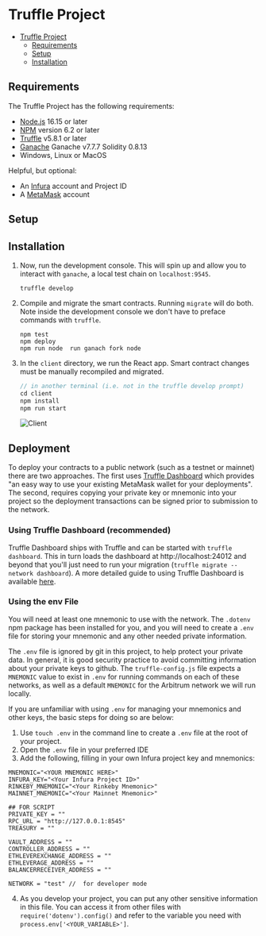 # Truffle Project

- [Truffle Project](#TruffleProject)
  - [Requirements](#requirements)
  - [Setup](#setup)
  - [Installation](#installation)


## Requirements

The Truffle Project has the following requirements:

- [Node.js](https://nodejs.org/) 16.15 or later
- [NPM](https://docs.npmjs.com/cli/) version 6.2 or later
- [Truffle](https://trufflesuite.com/docs/truffle/how-to/install/) v5.8.1 or later
- [Ganache](https://github.com/trufflesuite/ganache#getting-started) Ganache v7.7.7 Solidity 0.8.13
- Windows, Linux or MacOS

Helpful, but optional:
- An [Infura](https://infura.io/) account and Project ID
- A [MetaMask](https://metamask.io/) account


## Setup

## Installation

1. Now, run the development console. This will spin up and allow you to interact with `ganache`, a local test chain on `localhost:9545`.
    ```shell
    truffle develop
    ```

2. Compile and migrate the smart contracts. Running `migrate` will do both. Note inside the development console we don't have to preface commands with `truffle`.
    ```shell
    npm test 
    npm deploy 
    npm run node  run ganach fork node
    ```

3. In the `client` directory, we run the React app. Smart contract changes must be manually recompiled and migrated.
    ```javascript
    // in another terminal (i.e. not in the truffle develop prompt)
    cd client
    npm install
    npm run start
    ```
    ![Client](./client.png)


## Deployment

To deploy your contracts to a public network (such as a testnet or mainnet) there are two approaches. The first uses [Truffle Dashboard](https://trufflesuite.com/docs/truffle/getting-started/using-the-truffle-dashboard.html) which provides "an easy way to use your existing MetaMask wallet for your deployments". The second, requires copying your private key or mnemonic into your project so the deployment transactions can be signed prior to submission to the network.

### Using Truffle Dashboard (recommended)

Truffle Dashboard ships with Truffle and can be started with `truffle dashboard`. This in turn loads the dashboard at http://localhost:24012 and beyond that you'll just need to run your migration (`truffle migrate --network dashboard`). A more detailed guide to using Truffle Dashboard is available [here](https://trufflesuite.com/blog/introducing-truffle-dashboard/).

### Using the env File

You will need at least one mnemonic to use with the network. The `.dotenv` npm package has been installed for you, and you will need to create a `.env` file for storing your mnemonic and any other needed private information.

The `.env` file is ignored by git in this project, to help protect your private data. In general, it is good security practice to avoid committing information about your private keys to github. The `truffle-config.js` file expects a `MNEMONIC` value to exist in `.env` for running commands on each of these networks, as well as a default `MNEMONIC` for the Arbitrum network we will run locally.

If you are unfamiliar with using `.env` for managing your mnemonics and other keys, the basic steps for doing so are below:

1) Use `touch .env` in the command line to create a `.env` file at the root of your project.
2) Open the `.env` file in your preferred IDE
3) Add the following, filling in your own Infura project key and mnemonics:

```
MNEMONIC="<YOUR MNEMONIC HERE>"
INFURA_KEY="<Your Infura Project ID>"
RINKEBY_MNEMONIC="<Your Rinkeby Mnemonic>"
MAINNET_MNEMONIC="<Your Mainnet Mnemonic>"

## FOR SCRIPT
PRIVATE_KEY = ""
RPC_URL = "http://127.0.0.1:8545"
TREASURY = ""

VAULT_ADDRESS = ""
CONTROLLER_ADDRESS = ""
ETHLEVEREXCHANGE_ADDRESS = ""
ETHLEVERAGE_ADDRESS = ""
BALANCERRECEIVER_ADDRESS = ""

NETWORK = "test" //  for developer mode
```

4) As you develop your project, you can put any other sensitive information in this file. You can access it from other files with `require('dotenv').config()` and refer to the variable you need with `process.env['<YOUR_VARIABLE>']`.


